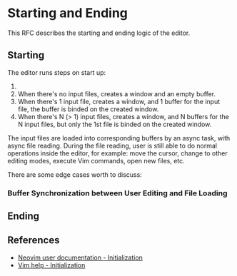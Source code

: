 # Starting and Ending

This RFC describes the starting and ending logic of the editor.

## Starting

The editor runs steps on start up:

1.
2. When there's no input files, creates a window and an empty buffer.
3. When there's 1 input file, creates a window, and 1 buffer for the input file, the buffer is binded on the created window.
4. When there's N (> 1) input files, creates a window, and N buffers for the N input files, but only the 1st file is binded on the created window.

The input files are loaded into corresponding buffers by an async task, with async file reading. During the file reading, user is still able to do normal operations inside the editor, for example: move the cursor, change to other editing modes, execute Vim commands, open new files, etc.

There are some edge cases worth to discuss:

### Buffer Synchronization between User Editing and File Loading

## Ending

## References

- [Neovim user documentation - Initialization](https://neovim.io/doc/user/starting.html#_initialization)
- [Vim help - Initialization](https://vimhelp.org/starting.txt.html#initialization)
